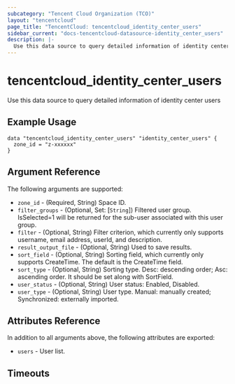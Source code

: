 ```yaml
---
subcategory: "Tencent Cloud Organization (TCO)"
layout: "tencentcloud"
page_title: "TencentCloud: tencentcloud_identity_center_users"
sidebar_current: "docs-tencentcloud-datasource-identity_center_users"
description: |-
  Use this data source to query detailed information of identity center users
---
```


# tencentcloud_identity_center_users

Use this data source to query detailed information of identity center users

## Example Usage

```hcl
data "tencentcloud_identity_center_users" "identity_center_users" {
  zone_id = "z-xxxxxx"
}
```

## Argument Reference

The following arguments are supported:

* `zone_id` - (Required, String) Space ID.
* `filter_groups` - (Optional, Set: [`String`]) Filtered user group. IsSelected=1 will be returned for the sub-user associated with this user group.
* `filter` - (Optional, String) Filter criterion, which currently only supports username, email address, userId, and description.
* `result_output_file` - (Optional, String) Used to save results.
* `sort_field` - (Optional, String) Sorting field, which currently only supports CreateTime. The default is the CreateTime field.
* `sort_type` - (Optional, String) Sorting type. Desc: descending order; Asc: ascending order. It should be set along with SortField.
* `user_status` - (Optional, String) User status: Enabled, Disabled.
* `user_type` - (Optional, String) User type. Manual: manually created; Synchronized: externally imported.

## Attributes Reference

In addition to all arguments above, the following attributes are exported:

* `users` - User list.


## Timeouts

<no value>


